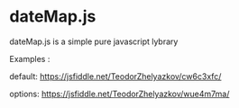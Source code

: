 # dateMap.js
dateMap.js is a simple pure javascript lybrary 

Examples : 

  default:
    https://jsfiddle.net/TeodorZhelyazkov/cw6c3xfc/


  options:
    https://jsfiddle.net/TeodorZhelyazkov/wue4m7ma/
